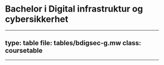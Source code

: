 # Bachelor i Digital infrastruktur og cybersikkerhet


---
type: table
file: tables/bdigsec-g.mw
class: coursetable
---
---